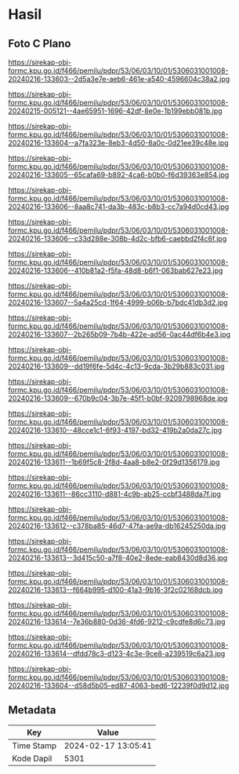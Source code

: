 # Hasil

## Foto C Plano

https://sirekap-obj-formc.kpu.go.id/f466/pemilu/pdpr/53/06/03/10/01/5306031001008-20240216-133603--2d5a3e7e-aeb6-461e-a540-4596604c38a2.jpg

https://sirekap-obj-formc.kpu.go.id/f466/pemilu/pdpr/53/06/03/10/01/5306031001008-20240215-005121--4ae65951-1696-42df-8e0e-1b199ebb081b.jpg

https://sirekap-obj-formc.kpu.go.id/f466/pemilu/pdpr/53/06/03/10/01/5306031001008-20240216-133604--a7fa323e-8eb3-4d50-8a0c-0d21ee39c48e.jpg

https://sirekap-obj-formc.kpu.go.id/f466/pemilu/pdpr/53/06/03/10/01/5306031001008-20240216-133605--65cafa69-b892-4ca6-b0b0-f6d39363e854.jpg

https://sirekap-obj-formc.kpu.go.id/f466/pemilu/pdpr/53/06/03/10/01/5306031001008-20240216-133606--8aa8c741-da3b-483c-b8b3-cc7a94d0cd43.jpg

https://sirekap-obj-formc.kpu.go.id/f466/pemilu/pdpr/53/06/03/10/01/5306031001008-20240216-133606--c33d288e-308b-4d2c-bfb6-caebbd2f4c6f.jpg

https://sirekap-obj-formc.kpu.go.id/f466/pemilu/pdpr/53/06/03/10/01/5306031001008-20240216-133606--410b81a2-f5fa-48d8-b6f1-063bab627e23.jpg

https://sirekap-obj-formc.kpu.go.id/f466/pemilu/pdpr/53/06/03/10/01/5306031001008-20240216-133607--5a4a25cd-1f64-4999-b06b-b7bdc41db3d2.jpg

https://sirekap-obj-formc.kpu.go.id/f466/pemilu/pdpr/53/06/03/10/01/5306031001008-20240216-133607--2b265b09-7b4b-422e-ad56-0ac44df6b4e3.jpg

https://sirekap-obj-formc.kpu.go.id/f466/pemilu/pdpr/53/06/03/10/01/5306031001008-20240216-133609--dd19f6fe-5d4c-4c13-9cda-3b29b883c031.jpg

https://sirekap-obj-formc.kpu.go.id/f466/pemilu/pdpr/53/06/03/10/01/5306031001008-20240216-133609--670b9c04-3b7e-45f1-b0bf-9209798968de.jpg

https://sirekap-obj-formc.kpu.go.id/f466/pemilu/pdpr/53/06/03/10/01/5306031001008-20240216-133610--48cce1c1-6f93-4197-bd32-419b2a0da27c.jpg

https://sirekap-obj-formc.kpu.go.id/f466/pemilu/pdpr/53/06/03/10/01/5306031001008-20240216-133611--1b69f5c8-2f8d-4aa8-b8e2-0f29d1356179.jpg

https://sirekap-obj-formc.kpu.go.id/f466/pemilu/pdpr/53/06/03/10/01/5306031001008-20240216-133611--86cc3110-d881-4c9b-ab25-ccbf3488da7f.jpg

https://sirekap-obj-formc.kpu.go.id/f466/pemilu/pdpr/53/06/03/10/01/5306031001008-20240216-133612--c378ba85-46d7-47fa-ae9a-db16245250da.jpg

https://sirekap-obj-formc.kpu.go.id/f466/pemilu/pdpr/53/06/03/10/01/5306031001008-20240216-133613--3d415c50-a7f8-40e2-8ede-eab8430d8d36.jpg

https://sirekap-obj-formc.kpu.go.id/f466/pemilu/pdpr/53/06/03/10/01/5306031001008-20240216-133613--f664b995-d100-41a3-9b16-3f2c02168dcb.jpg

https://sirekap-obj-formc.kpu.go.id/f466/pemilu/pdpr/53/06/03/10/01/5306031001008-20240216-133614--7e36b880-0d36-4fd6-9212-c9cdfe8d6c73.jpg

https://sirekap-obj-formc.kpu.go.id/f466/pemilu/pdpr/53/06/03/10/01/5306031001008-20240216-133614--dfdd78c3-d123-4c3e-9ce8-a239519c6a23.jpg

https://sirekap-obj-formc.kpu.go.id/f466/pemilu/pdpr/53/06/03/10/01/5306031001008-20240216-133604--d58d5b05-ed87-4063-bed6-12239f0d9d12.jpg


## Metadata

| Key        | Value               |
| ---------- | ------------------- |
| Time Stamp | 2024-02-17 13:05:41 |
| Kode Dapil | 5301                |



